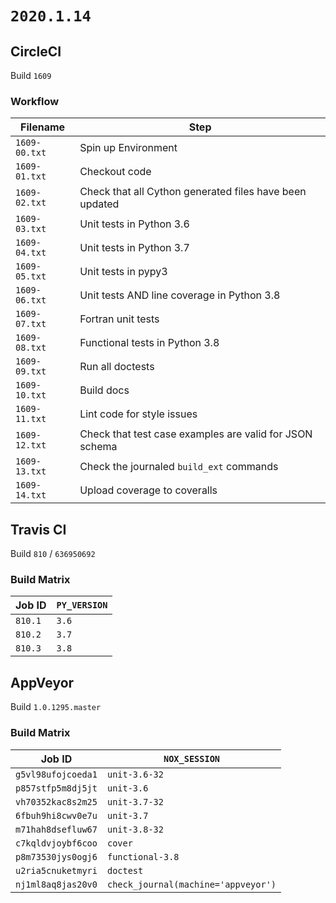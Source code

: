 # `2020.1.14`

## CircleCI

Build `1609`

### Workflow

| Filename      | Step                                                    |
|---------------|---------------------------------------------------------|
| `1609-00.txt` | Spin up Environment                                     |
| `1609-01.txt` | Checkout code                                           |
| `1609-02.txt` | Check that all Cython generated files have been updated |
| `1609-03.txt` | Unit tests in Python 3.6                                |
| `1609-04.txt` | Unit tests in Python 3.7                                |
| `1609-05.txt` | Unit tests in pypy3                                     |
| `1609-06.txt` | Unit tests AND line coverage in Python 3.8              |
| `1609-07.txt` | Fortran unit tests                                      |
| `1609-08.txt` | Functional tests in Python 3.8                          |
| `1609-09.txt` | Run all doctests                                        |
| `1609-10.txt` | Build docs                                              |
| `1609-11.txt` | Lint code for style issues                              |
| `1609-12.txt` | Check that test case examples are valid for JSON schema |
| `1609-13.txt` | Check the journaled `build_ext` commands                |
| `1609-14.txt` | Upload coverage to coveralls                            |

## Travis CI

Build `810` / `636950692`

### Build Matrix

| Job ID  | `PY_VERSION` |
|---------|--------------|
| `810.1` | `3.6`        |
| `810.2` | `3.7`        |
| `810.3` | `3.8`        |

## AppVeyor

Build `1.0.1295.master`

### Build Matrix

| Job ID             | `NOX_SESSION`                       |
|--------------------|-------------------------------------|
| `g5vl98ufojcoeda1` | `unit-3.6-32`                       |
| `p857stfp5m8dj5jt` | `unit-3.6`                          |
| `vh70352kac8s2m25` | `unit-3.7-32`                       |
| `6fbuh9hi8cwv0e7u` | `unit-3.7`                          |
| `m71hah8dsefluw67` | `unit-3.8-32`                       |
| `c7kqldvjoybf6coo` | `cover`                             |
| `p8m73530jys0ogj6` | `functional-3.8`                    |
| `u2ria5cnuketmyri` | `doctest`                           |
| `nj1ml8aq8jas20v0` | `check_journal(machine='appveyor')` |
